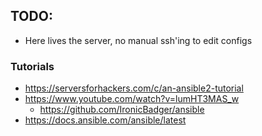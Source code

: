 ## TODO:

* Here lives the server, no manual ssh'ing to edit configs

### Tutorials

* https://serversforhackers.com/c/an-ansible2-tutorial
* https://www.youtube.com/watch?v=lumHT3MAS_w
    * https://github.com/IronicBadger/ansible
* https://docs.ansible.com/ansible/latest
